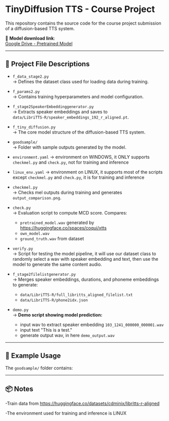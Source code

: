 # TinyDiffusion TTS - Course Project

This repository contains the source code for the course project submission of a diffusion-based TTS system.

🔗 **Model download link**:  
[Google Drive - Pretrained Model](https://drive.google.com/file/d/1gUqYsrUeWjk0uS7LIGd_6JhSwW5LV1Yu/view?usp=sharing)

---

## 📂 Project File Descriptions

- `f_data_stage2.py`  
  → Defines the dataset class used for loading data during training.

- `f_params2.py`  
  → Contains training hyperparameters and model configuration.

- `f_stage2SpeakerEmbeddinggenerator.py`  
  → Extracts speaker embeddings and saves to  
  `data/LibriTTS-R/speaker_embeddings_192_r_aligned.pt`.

- `f_tiny_diffusion.py`  
  → The core model structure of the diffusion-based TTS system.

- `goodsample/`  
  → Folder with sample outputs generated by the model.

- `environment.yaml`
  → environment on WINDOWS, it ONLY supports `checkmel.py` and `check.py`, not for training and inference

- `linux_env.yaml`
  → environment on LINUX, it supports most of the scripts except `checkmel.py` and `check.py`, it is for training and inference

- `checkmel.py`  
  → Checks mel outputs during training and generates `output_comparison.png`.

- `check.py`  
  → Evaluation script to compute MCD score. Compares:
  - `pretrained_model.wav` generated by https://huggingface.co/spaces/coqui/xtts
  - `own_model.wav` 
  - `ground_truth.wav` from dataset

- `verify.py`  
  → Script for testing the model pipeline, it will use our dataset class to randomly select a wav with speaker embedding and text, then use the model to generate the same content audio.

- `f_stage2filelistgenerator.py`  
  → Merges speaker embeddings, durations, and phoneme embeddings  
     to generate:
  - `data/LibriTTS-R/full_libritts_aligned_filelist.txt`  
  - `data/LibriTTS-R/phone2idx.json`

- `demo.py`  
  → **Demo script showing model prediction:**
  - input wav to extract speaker embedding `103_1241_000000_000001.wav`
  - input text "This is a test."
  - generate output wav, in here `demo_output.wav`
---

## 🧪 Example Usage

The `goodsample/` folder contains:

---

## 📦  Notes

-Train data from https://huggingface.co/datasets/cdminix/libritts-r-aligned

-The environment used for training and inference is LINUX


